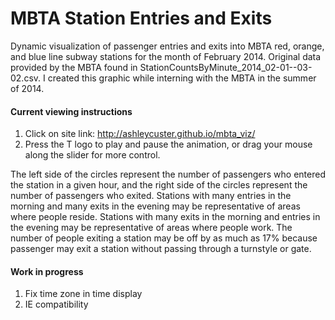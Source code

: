 MBTA Station Entries and Exits
========


Dynamic visualization of passenger entries and exits into MBTA red, orange, and blue line subway stations for the month of February 2014. Original data provided by the MBTA found in StationCountsByMinute_2014_02-01--03-02.csv. I created this graphic while interning with the MBTA in the summer of 2014.


#### Current viewing instructions

1. Click on site link: http://ashleycuster.github.io/mbta_viz/
1. Press the T logo to play and pause the animation, or drag your mouse along the slider for more control.


The left side of the circles represent the number of passengers who entered the station in a given hour, and the right side of the circles represent the number of passengers who exited. Stations with many entries in the morning and many exits in the evening may be representative of areas where people reside. Stations with many exits in the morning and entries in the evening may be representative of areas where people work. The number of people exiting a station may be off by as much as 17% because passenger may exit a station without passing through a turnstyle or gate.


#### Work in progress

1. Fix time zone in time display
2. IE compatibility
